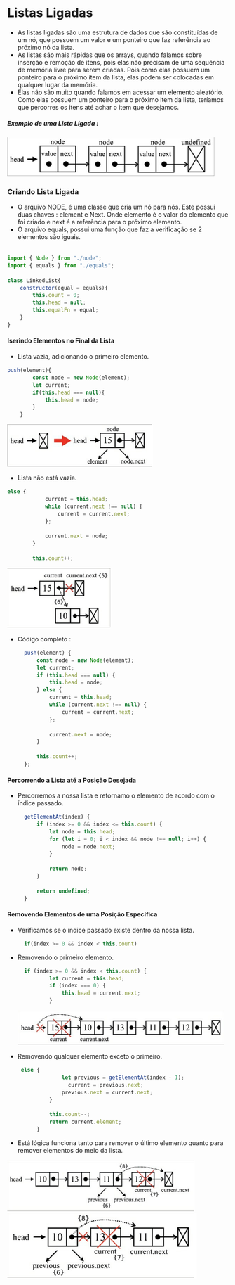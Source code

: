 # Listas Ligadas
- As listas ligadas são uma estrutura de dados que são constituídas de um nó, que possuem um valor e um ponteiro que faz referência ao próximo nó da lista.
- As listas são mais rápidas que os arrays, quando falamos sobre inserção e remoção de itens, pois elas não precisam de uma sequência de memória livre para serem criadas. Pois como elas possuem um ponteiro para o próximo item da lista, elas podem ser colocadas em qualquer lugar da memória.
- Elas não são muito quando falamos em acessar um elemento aleatório. Como elas possuem um ponteiro para o próximo item da lista, teríamos que percorres os itens até achar o item que desejamos.

##### Exemplo de uma Lista Ligada :
  ![listaligada](./img/ExemplificacaoListasligadas.png)


### Criando Lista Ligada
- O arquivo NODE, é uma classe que cria um nó para nós. Este possui duas chaves : element e Next. Onde elemento é o valor do elemento que foi criado e next é a referência para o próximo elemento.
- O arquivo equals, possui uma função que faz a verificação se 2 elementos são iguais.


~~~javascript

import { Node } from "./node";
import { equals } from "./equals";

class LinkedList{
    constructor(equal = equals){
        this.count = 0;
        this.head = null;
        this.equalFn = equal;
    }
}
~~~


#### Iserindo Elementos no Final da Lista
- Lista vazia, adicionando o primeiro elemento.

~~~javascript
push(element){
        const node = new Node(element);
        let current;
        if(this.head === null){
            this.head = node;
        }
    }
~~~

  ![addItem](./img/Adicionandoelemento.png)

- Lista não está vazia.

~~~javascript
else {
            current = this.head;
            while (current.next !== null) {
                current = current.next;
            };

            current.next = node;
        }

        this.count++;
~~~

![ADDITEM](./img/Adicionandoelementonofinal.png)



- Código completo :
  ~~~javascript
    push(element) {
        const node = new Node(element);
        let current;
        if (this.head === null) {
            this.head = node;
        } else {
            current = this.head;
            while (current.next !== null) {
                current = current.next;
            };

            current.next = node;
        }

        this.count++;
    };
   ~~~
   
   
#### Percorrendo a Lista até a Posição Desejada
- Percorremos a nossa lista e retornamo o elemento de acordo com o índice passado.
  ~~~javascript
    getElementAt(index) {
        if (index >= 0 && index <= this.count) {
            let node = this.head;
            for (let i = 0; i < index && node !== null; i++) {
                node = node.next;
            }

            return node;
        }

        return undefined;
    }
   ~~~

#### Removendo Elementos de uma Posição Específica
- Verificamos se o índice passado existe dentro da nossa lista.
  ~~~javascript
    if(index >= 0 && index < this.count)
  ~~~

- Removendo o primeiro elemento.
  ~~~javascript
    if (index >= 0 && index < this.count) {
            let current = this.head;
            if (index === 0) {
                this.head = current.next;
            }
  ~~~
  
  ![remove](./img/RemovendoPrimeiroElemento.png)

- Removendo qualquer elemento exceto o primeiro.

  ~~~javascript
   else {
                let previous = getElementAt(index - 1);
	              current = previous.next;
                previous.next = current.next;
            }

            this.count--;
            return current.element;
        }
  ~~~

- Está lógica funciona tanto para remover o último elemento quanto para remover elementos do meio da lista.

 ![removendoUltimo](./img/RemovendoqualquerElemento.png)
 ![removendomeio](./img/Removendoelementomeiolista.png)


